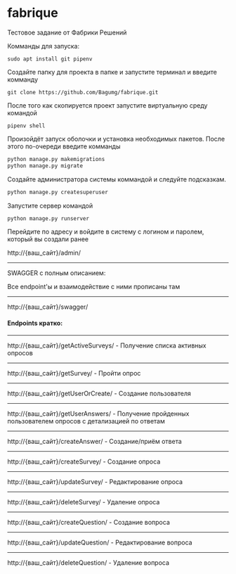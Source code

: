 # fabrique
Тестовое задание от Фабрики Решений


Комманды для запуска:
```
sudo apt install git pipenv
```

Создайте папку для проекта в папке и запустите терминал и введите комманду
```
git clone https://github.com/Bagumg/fabrique.git
```
После того как скопируется проект запустите виртуальную среду командой 
```
pipenv shell
```
Произойдёт запуск оболочки и установка необходимых пакетов.
После этого по-очереди введите комманды
```python
python manage.py makemigrations
python manage.py migrate
```
Создайте администратора системы коммандой и следуйте подсказкам.
```python
python manage.py createsuperuser
```
Запустите сервер командой
```python
python manage.py runserver
```
Перейдите по адресу и войдите в систему с логином и паролем, который вы создали ранее

http://{ваш_сайт}/admin/

---

SWAGGER с полным описанием:

Все endpoint'ы и взаимодействие с ними прописаны там

---

http://{ваш_сайт}/swagger/

#### Endpoints кратко:

---

http://{ваш_сайт}/getActiveSurveys/ - Получение списка активных опросов

---

http://{ваш_сайт}/getSurvey/ - Пройти опрос

---

http://{ваш_сайт}/getUserOrCreate/ - Создание пользователя

---

http://{ваш_сайт}/getUserAnswers/ - Получение пройденных пользователем опросов с детализацией по ответам


---

http://{ваш_сайт}/createAnswer/ - Создание/приём ответа

---

http://{ваш_сайт}/createSurvey/ - Создание опроса

---

http://{ваш_сайт}/updateSurvey/ - Редактирование опроса

---

http://{ваш_сайт}/deleteSurvey/ - Удаление опроса

---

http://{ваш_сайт}/createQuestion/ - Создание вопроса

---

http://{ваш_сайт}/updateQuestion/ - Редактирование вопроса

---

http://{ваш_сайт}/deleteQuestion/ - Удаление вопроса
